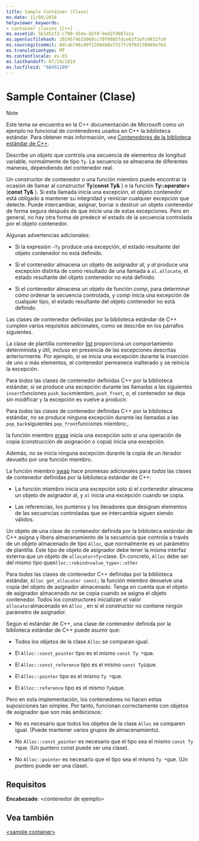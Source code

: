 ```yaml
---
title: Sample Container (Clase)
ms.date: 11/04/2016
helpviewer_keywords:
- container classes [C++]
ms.assetid: 5b1451f2-c708-45da-bbf0-9e42fd687a1a
ms.openlocfilehash: 2024574633069cc70f0885fdce63f3afc09227c0
ms.sourcegitcommit: 0dcab746c49f13946b0a7317fc9769130969e76d
ms.translationtype: MT
ms.contentlocale: es-ES
ms.lasthandoff: 07/24/2019
ms.locfileid: "68451109"
---
```

# <a name="sample-container-class"></a>Sample Container (Clase)

> [!NOTE]
> Este tema se encuentra en la C++ documentación de Microsoft como un ejemplo no funcional de contenedores usados en C++ la biblioteca estándar. Para obtener más información, vea [Contenedores de la biblioteca estándar de C++](../standard-library/stl-containers.md).

Describe un objeto que controla una secuencia de elementos de longitud variable, normalmente de tipo `Ty`. La secuencia se almacena de diferentes maneras, dependiendo del contenedor real.

Un constructor de contenedor o una función miembro puede encontrar la ocasión de llamar al constructor **Ty**(**const Ty&** ) o la función **Ty::operator=** (**const Ty&** ). Si esta llamada inicia una excepción, el objeto contenedor está obligado a mantener su integridad y reiniciar cualquier excepción que detecte. Puede intercambiar, asignar, borrar o destruir un objeto contenedor de forma segura después de que inicie una de estas excepciones. Pero en general, no hay otra forma de predecir el estado de la secuencia controlada por el objeto contenedor.

Algunas advertencias adicionales:

- Si la expresión `~Ty` produce una excepción, el estado resultante del objeto contenedor no está definido.

- Si el contenedor almacena un objeto de asignador *al*, y *al* produce una excepción distinta de como resultado de una llamada a `al.allocate`, el estado resultante del objeto contenedor no está definido.

- Si el contenedor almacena un objeto de función *comp*, para determinar cómo ordenar la secuencia controlada, y *comp* inicia una excepción de cualquier tipo, el estado resultante del objeto contenedor no está definido.

Las clases de contenedor definidas por la biblioteca estándar de C++ cumplen varios requisitos adicionales, como se describe en los párrafos siguientes.

La clase de plantilla contenedor [list](../standard-library/list-class.md) proporciona un comportamiento determinista y útil, incluso en presencia de las excepciones descritas anteriormente. Por ejemplo, si se inicia una excepción durante la inserción de uno o más elementos, el contenedor permanece inalterado y se reinicia la excepción.

Para *todas* las clases de contenedor definidas C++ por la biblioteca estándar, si se produce una excepción durante las llamadas a las siguientes `insert`funciones `push_back`miembro, `push_front`, o, el contenedor se deja sin modificar y la excepción es vuelve a producir.

Para *todas* las clases de contenedor definidas C++ por la biblioteca estándar, no se produce ninguna excepción durante las llamadas a las `pop_back`siguientes `pop_front`funciones miembro:,.

la función miembro [erase](../standard-library/container-class-erase.md) inicia una excepción solo si una operación de copia (construcción de asignación o copia) inicia una excepción.

Además, no se inicia ninguna excepción durante la copia de un iterador devuelto por una función miembro.

La función miembro [swap](../standard-library/container-class-swap.md) hace promesas adicionales para *todas* las clases de contenedor definidas por la biblioteca estándar de C++:

- La función miembro inicia una excepción solo si el contenedor almacena un objeto de asignador al, y `al` inicia una excepción cuando se copia.

- Las referencias, los punteros y los iteradores que designan elementos de las secuencias controladas que se intercambia siguen siendo válidos.

Un objeto de una clase de contenedor definida por la biblioteca estándar de C++ asigna y libera almacenamiento de la secuencia que controla a través de un objeto almacenado de tipo `Alloc`, que normalmente es un parámetro de plantilla. Este tipo de objeto de asignador debe tener la misma interfaz externa que un objeto de `allocator<Ty>`clase. En concreto, `Alloc` debe ser del mismo tipo que`Alloc::rebind<value_type>::other`

Para *todas* las clases de contenedor C++ definidas por la biblioteca estándar, `Alloc get_allocator const;` la función miembro devuelve una copia del objeto de asignador almacenado. Tenga en cuenta que el objeto de asignador almacenado *no* se copia cuando se asigna el objeto contenedor. Todos los constructores inicializan el valor `allocator`almacenado en `Alloc` , en si el constructor no contiene ningún parámetro de asignador.

Según el estándar de C++, una clase de contenedor definida por la biblioteca estándar de C++ puede asumir que:

- Todos los objetos de la clase `Alloc` se comparan igual.

- El `Alloc::const_pointer` tipo es el mismo `const Ty *`que.

- El `Alloc::const_reference` tipo es el mismo `const Ty&`que.

- El `Alloc::pointer` tipo es el mismo `Ty *`que.

- El `Alloc::reference` tipo es el mismo `Ty&`que.

Pero en esta implementación, los contenedores no hacen estas suposiciones tan simples. Por tanto, funcionan correctamente con objetos de asignador que son más ambiciosos:

- No es necesario que todos los objetos de la clase `Alloc` se comparen igual. (Puede mantener varios grupos de almacenamiento).

- No `Alloc::const_pointer` es necesario que el tipo sea el mismo `const Ty *`que. (Un puntero const puede ser una clase).

- No `Alloc::pointer` es necesario que el tipo sea el mismo `Ty *`que. (Un puntero puede ser una clase).

## <a name="requirements"></a>Requisitos

**Encabezado**: \<contenedor de ejemplo>

## <a name="see-also"></a>Vea también

[\<sample container>](../standard-library/sample-container.md)
